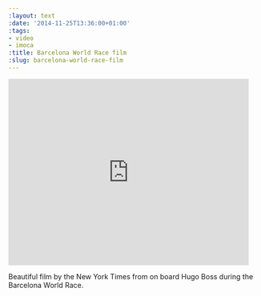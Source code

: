 ```yaml
---
:layout: text
:date: '2014-11-25T13:36:00+01:00'
:tags:
- video
- imoca
:title: Barcelona World Race film
:slug: barcelona-world-race-film
---
```

<iframe width="480" height="373" frameborder="0" scrolling="no" marginheight="0" marginwidth="0" id="nyt_video_player" title="New York Times Video - Embed Player" src="http://graphics8.nytimes.com/bcvideo/1.0/iframe/embed.html?videoId=100000003244101&playerType=embed"></iframe>

Beautiful film by the New York Times from on board Hugo Boss during the Barcelona World Race.
